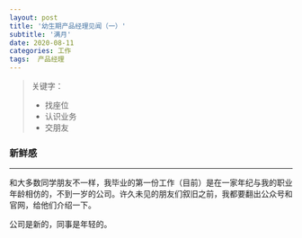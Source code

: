 ```yaml
---
layout: post
title: '幼生期产品经理见闻（一）'
subtitle: '满月'
date: 2020-08-11
categories: 工作
tags:  产品经理
---
```


> 关键字：
>  - 找座位
> - 认识业务
> - 交朋友

### 新鲜感

---

和大多数同学朋友不一样，我毕业的第一份工作（目前）是在一家年纪与我的职业年龄相仿的，不到一岁的公司。许久未见的朋友们叙旧之前，我都要翻出公众号和官网，给他们介绍一下。

公司是新的，同事是年轻的。
<!--stackedit_data:
eyJoaXN0b3J5IjpbLTE4MzkwOTk2ODAsMTI3ODc5MTM5MCwyMD
g2OTU1MTRdfQ==
-->